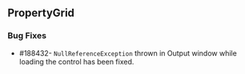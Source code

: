 ## PropertyGrid

### Bug Fixes

* \#188432- `NullReferenceException` thrown in Output window while loading the control has been fixed.